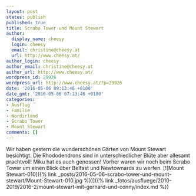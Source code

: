 ```yaml
---
layout: post
status: publish
published: true
title: Scrabo Tower und Mount Stewart
author:
  display_name: cheesy
  login: cheesy
  email: christine@cheesy.at
  url: http://www.cheesy.at/
author_login: cheesy
author_email: christine@cheesy.at
author_url: http://www.cheesy.at/
wordpress_id: 29926
wordpress_url: http://www.cheesy.at/?p=29926
date: '2016-05-06 09:13:46 +0100'
date_gmt: '2016-05-06 07:13:46 +0100'
categories:
- Ausflug
- Familie
- Nordirland
- Scrabo Tower
- Mount Stewart
comments: []
---
```

Wir haben gestern die wunderschönen Gärten von Mount Stewart besichtigt. Die Rhododendrons sind in unterschiedlicher Blüte aber allesamt prachtvoll! Miku hat es auch genossen! Vorher waren wir noch beim Scrabo Tower um einen Blick über Belfast und Newtownards zu werfen.
[![Mount Stewart-010]({% link _posts/2016-05-06-scrabo-tower-und-mount-stewart/Mount-Stewart-010.jpg %})]({% link _fotos/ausfluege/2010-2019/2016-2/mount-stewart-mit-gerhard-und-conny/index.md %})
